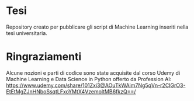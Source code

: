 # Tesi
Repository creato per pubblicare gli script di Machine Learning inseriti nella tesi universitaria.

# Ringraziamenti
Alcune nozioni e parti di codice sono state acquisite dal corso Udemy di Machine Learning e Data Science in Python offerto da Profession AI: https://www.udemy.com/share/101Zxi3@AOuTkWAim7Ng5qVn-r2CIGrO3-EtEtMgZJnHNboSsqtLFxoYMtX4VzemoltMB6fkzQ==/
